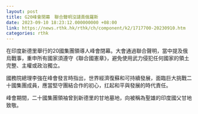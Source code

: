 ```yaml
---
layout: post
title: G20峰會閉幕　聯合聲明沒譴責俄羅斯
date: 2023-09-10 18:23:12.000000000 +08:00
link: https://news.rthk.hk/rthk/ch/component/k2/1717700-20230910.htm
categories: rthk
---
```


在印度新德里舉行的20國集團領導人峰會閉幕。大會通過聯合聲明，當中提及俄烏戰事，重申所有國家須遵守《聯合國憲章》，避免使用武力侵犯任何國家的領土完整、主權或政治獨立。

國務院總理李強在峰會發言時指出，世界經濟復蘇和可持續發展，面臨巨大挑戰二十國集團成員，應當堅守團結合作的初心，扛起和平與發展的時代責任。

峰會期間，二十國集團領袖曾到新德里的甘地墓地，向被稱為聖雄的印度國父甘地致敬。
